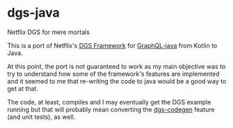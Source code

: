 # dgs-java
Netflix DGS for mere mortals

This is a port of Netflix's [DGS Framework](https://github.com/Netflix/dgs-framework) for [GraphQL-java](https://github.com/graphql-java/graphql-java) from Kotlin to Java.

At this point, the port is not guaranteed to work as my main objective
was to try to understand how some of the framework's features are implemented
and it seemed to me that re-writing the code to java would be a good way to get at that.

The code, at least, compiles and I may eventually get the DGS example running
but that will probably mean converting the [dgs-codegen](https://github.com/Netflix/dgs-codegen) feature (and unit tests), as well.
